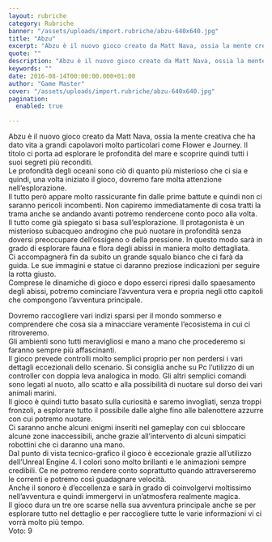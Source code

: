 ```yaml
---
layout: rubriche
category: Rubriche
banner: "/assets/uploads/import.rubriche/abzu-640x640.jpg"
title: "Abzu"
excerpt: "Abzu è il nuovo gioco creato da Matt Nava, ossia la mente creativa che ha dato vita a grandi capolavori molto particolari come Flower e Journey. Il titolo ci porta ad esplorare le profondità del mare e scoprire quindi tutti i suoi segreti più reconditi. Le profondità degli oceani sono ciò di quanto più misterioso [&hellip"
quote: ""
description: "Abzu è il nuovo gioco creato da Matt Nava, ossia la mente creativa che ha dato vita a grandi capolavori molto particolari come Flower e Journey. Il titolo ci porta ad esplorare le profondità del mare e scoprire quindi tutti i suoi segreti più reconditi. Le profondità degli oceani sono ciò di quanto più misterioso [&hellip"
keywords: ""
date: 2016-08-14T00:00:00.000+01:00
author: "Game Master"
cover: "/assets/uploads/import.rubriche/abzu-640x640.jpg"
pagination:
  enabled: true

---
```


  
Abzu è il nuovo gioco creato da Matt Nava, ossia la mente creativa che ha dato vita a grandi capolavori molto particolari come Flower e Journey. Il titolo ci porta ad esplorare le profondità del mare e scoprire quindi tutti i suoi segreti più reconditi.  
Le profondità degli oceani sono ciò di quanto più misterioso che ci sia e quindi, una volta iniziato il gioco, dovremo fare molta attenzione nell’esplorazione.  
Il tutto però appare molto rassicurante fin dalle prime battute e quindi non ci saranno pericoli incombenti. Non capiremo immediatamente di cosa tratti la trama anche se andando avanti potremo rendercene conto poco alla volta.  
Il tutto come già spiegato si basa sull’esplorazione. Il protagonista è un misterioso subacqueo androgino che può nuotare in profondità senza doversi preoccupare dell’ossigeno o della pressione. In questo modo sarà in grado di esplorare fauna e flora degli abissi in maniera molto dettagliata.  
Ci accompagnerà fin da subito un grande squalo bianco che ci farà da guida. Le sue immagini e statue ci daranno preziose indicazioni per seguire la rotta giusto.  
Comprese le dinamiche di gioco e dopo esserci ripresi dallo spaesamento degli abissi, potremo cominciare l’avventura vera e propria negli otto capitoli che compongono l’avventura principale.

Dovremo raccogliere vari indizi sparsi per il mondo sommerso e comprendere che cosa sia a minacciare veramente l’ecosistema in cui ci ritroveremo.  
Gli ambienti sono tutti meravigliosi e mano a mano che procederemo si faranno sempre più affascinanti.  
Il gioco prevede controlli molto semplici proprio per non perdersi i vari dettagli eccezionali dello scenario. Si consiglia anche su Pc l’utilizzo di un controller con doppia leva analogica in modo. Gli altri semplici comandi sono legati al nuoto, allo scatto e alla possibilità di nuotare sul dorso dei vari animali marini.  
Il gioco è quindi tutto basato sulla curiosità e saremo invogliati, senza troppi fronzoli, a esplorare tutto il possibile dalle alghe fino alle balenottere azzurre con cui potremo nuotare.  
Ci saranno anche alcuni enigmi inseriti nel gameplay con cui sbloccare alcune zone inaccessibili, anche grazie all’intervento di alcuni simpatici robottini che ci daranno una mano.  
Dal punto di vista tecnico-grafico il gioco è eccezionale grazie all’utilizzo dell’Unreal Engine 4\. I colori sono molto brillanti e le animazioni sempre credibili. Ce ne potremo rendere conto soprattutto quando attraverseremo le correnti e potremo così guadagnare velocità.  
Anche il sonoro è d’eccellenza e sarà in grado di coinvolgervi moltissimo nell’avventura e quindi immergervi in un’atmosfera realmente magica.  
Il gioco dura un tre ore scarse nella sua avventura principale anche se per esplorare tutto nel dettaglio e per raccogliere tutte le varie informazioni vi ci vorrà molto più tempo.  
Voto: 9